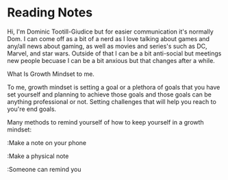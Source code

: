 # Reading Notes
Hi, I'm Dominic Tootill-Giudice but for easier communication it's normally Dom. I can come off as a bit of a nerd as I love talking about games and any/all news about gaming, as well as movies and series's such as DC, Marvel, and star wars. Outside of that I can be a bit anti-social but meetings new people becuase I can be a bit anxious but that changes after a while. 

What Is Growth Mindset to me. 



To me, growth mindset is setting a goal or a plethora of goals that you have set yourself and planning to achieve those goals and those goals can be anything professional or not. Setting challenges that will help you reach to you're end goals.

Many methods to remind yourself of how to keep yourself in a growth mindset:

:Make a note on your phone

:Make a physical note

:Someone can remind you
